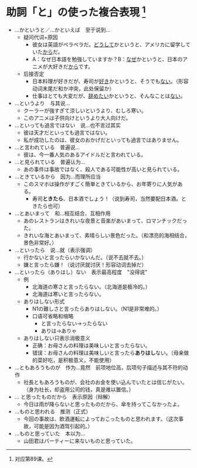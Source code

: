 # 助詞「と」の使った複合表現 [^title]

- ...かというと／...かといえば　至于说到...
  - 疑问代词+原因
    - 彼女は英語がペラペラだ。<u>どうして</u>かというと、アメリカに留学していた<u>から</u>だ。
    - A：なぜ日本語を勉強していますか？B：<u>なぜ</u>かというと、日本のアニメが大好きだ<u>から</u>です。
  - 后接否定
    - 日本料理が好きだが、寿司が<u>好き</u>かというと、そうでも<u>ない</u>。（形容动词末尾だ和か冲突，此处保留か）
    - 仕事はとても大変だが、<u>辞めたい</u>かというと、そんなことは<u>ない</u>。
- ...というより　与其说...
  - クーラーが強すぎて涼しいというより、むしろ寒い。
  - このアニメは子供向けというより大人向けだ。
- ...といっても過言ではない　说...也不言过其实
  - 彼は天才だといっても過言ではない。
  - 私が成功したのは、彼女のおかげだといっても過言ではありません。
- ...と言われている　普遍说...
  - 彼は、今一番人気のあるアイドルだと言われている。
- ...と見られている　普遍认为...
  - あの事件は事故ではなく、殺人である可能性が高いと見られている。
- ...ときているから　因为...而理所应当
  - このスマホは操作がすごく簡単ときているから、お年寄りに人気がある。
    - 寿司**ときたら**、日本酒でしょう！（说到寿司，当然要配日本酒。ときたら也可）
- ...とあいまって　和...相互结合、互相作用
  - あのレストランはきれいな夜景と音楽があいまって、ロマンチックだった。
  - きれいな海とあいまって、素晴らしい景色だった。（和漂亮的海相结合，景色非常好。）
- ...といったら　说...就（表示强调）
  - 行かないと言ったらいかないんだ。（说不去就不去。）
  - 嫌と言ったら嫌！（说讨厌就讨厌！形容动词去掉だ）
- ...といったら（ありはし）ない　表示最高程度　"没得说"
  - 例
    - 北海道の寒さと言ったらない。（北海道是极冷的。）
    - 北海道は寒いと言ったらない。
  - ありはしない形式
    - N1の難しさと言ったらありはしない。（N1是非常难的。）
    - 口语可省略和缩略
      - と言ったらない→ったらない
      - ありは→ありゃ
  - ありはしない只表示消极意义
    - 正确：お母さんの料理は美味しいと言ったらない。
    - 错误：お母さんの料理は美味しいと言ったら**ありはし**ない。（母亲做的菜好吃，是积极意义，不能使用）
- ...ともあろうものが　作为...竟然　前项地位高，后项句子描述与其不符的动作
  - 社長ともあろうものが、会社のお金を使い込んでいたとは信じがたい。（身为社长，却盗用公司的钱，真是难以置信。）
- ... と思ったものだから　表示原因（辩解）
  - 今日は雨が降らないと思ったものだから、傘を持ってこなかったよ。
- ...ものと思われる　推测（正式）
  - 今回の事故は、飲酒運転によっておこったものと思われます。（这次事故，可能是因为酒驾引起的。）
- ...ものと思っていた　本以为...
  - 山田君はパーティーに来ないものと思っていた。


[^title]: 对应第89课。

